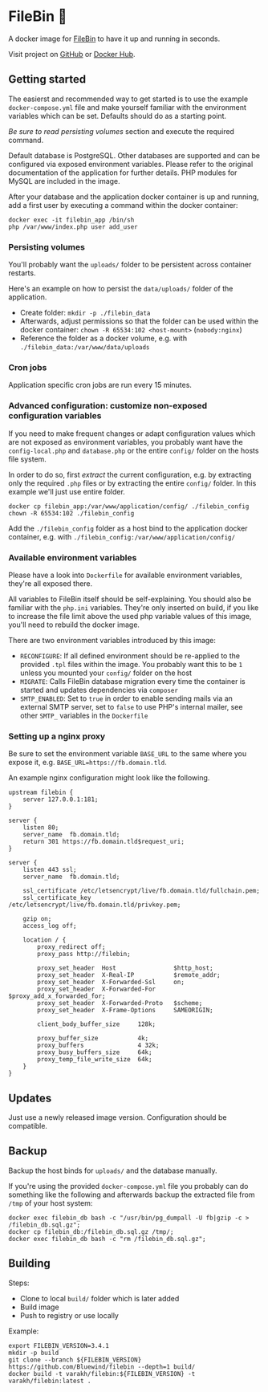 # FileBin 🐋

A docker image for [FileBin](https://github.com/Bluewind/filebin) to have it up and running in seconds.

Visit project on [GitHub](https://github.com/v4rakh/docker-filebin) or [Docker Hub](https://hub.docker.com/r/varakh/filebin).

## Getting started

The easierst and recommended way to get started is to use the example `docker-compose.yml` file and make yourself familiar with the environment variables which can be set. Defaults should do as a starting point.

_Be sure to read persisting volumes_ section and execute the required command.

Default database is PostgreSQL. Other databases are supported and can be configured via exposed environment variables. Please refer to the original documentation of the application for further details. PHP modules for MySQL are included in the image.

After your database and the application docker container is up and running, add a first user by executing a command within the docker container:

```
docker exec -it filebin_app /bin/sh
php /var/www/index.php user add_user
```

### Persisting volumes

You'll probably want the `uploads/` folder to be persistent across container restarts.

Here's an example on how to persist the `data/uploads/` folder of the application.

* Create folder: `mkdir -p ./filebin_data`
* Afterwards, adjust permissions so that the folder can be used within the docker container: `chown -R 65534:102 <host-mount>` (`nobody:nginx`)
* Reference the folder as a docker volume, e.g. with `./filebin_data:/var/www/data/uploads`

### Cron jobs

Application specific cron jobs are run every 15 minutes.

### Advanced configuration: customize non-exposed configuration variables

If you need to make frequent changes or adapt configuration values which
are not exposed as environment variables, you probably want have the `config-local.php` and `database.php` or the entire `config/` folder on the hosts file system.

In order to do so, first _extract_ the current configuration, e.g. by extracting only the required `.php` files or by extracting the entire `config/` folder. In this example we'll just use  entire folder.

```
docker cp filebin_app:/var/www/application/config/ ./filebin_config
chown -R 65534:102 ./filebin_config
```

Add the `./filebin_config` folder as a host bind to the application docker container, e.g. with `./filebin_config:/var/www/application/config/`

### Available environment variables

Please have a look into `Dockerfile` for available environment variables, they're all exposed there.

All variables to FileBin itself should be self-explaining. You should also be familiar with the `php.ini` variables. They're only inserted on build, if you like to increase the file limit above the used php variable values of this image, you'll need to rebuild the docker image.

There are two environment variables introduced by this image:

* `RECONFIGURE`: If all defined environment should be re-applied to the provided `.tpl` files within the image. You probably want this to be `1` unless you mounted your `config/` folder on the host
* `MIGRATE`: Calls FileBin database migration every time the container is started and updates dependencies via `composer`
* `SMTP_ENABLED`: Set to `true` in order to enable sending mails via an external SMTP server, set to `false` to use PHP's internal mailer, see other `SMTP_` variables in the `Dockerfile`

### Setting up a nginx proxy

Be sure to set the environment variable `BASE_URL` to the same where you expose it, e.g. `BASE_URL=https://fb.domain.tld`.

An example nginx configuration might look like the following.

```
upstream filebin {
    server 127.0.0.1:181;
}

server {
    listen 80;
    server_name  fb.domain.tld;
    return 301 https://fb.domain.tld$request_uri;
}

server {
    listen 443 ssl;
    server_name  fb.domain.tld;

    ssl_certificate /etc/letsencrypt/live/fb.domain.tld/fullchain.pem;
    ssl_certificate_key /etc/letsencrypt/live/fb.domain.tld/privkey.pem;

    gzip on;
    access_log off;

    location / {
        proxy_redirect off;
        proxy_pass http://filebin;

        proxy_set_header  Host                $http_host;
        proxy_set_header  X-Real-IP           $remote_addr;
        proxy_set_header  X-Forwarded-Ssl     on;
        proxy_set_header  X-Forwarded-For     $proxy_add_x_forwarded_for;
        proxy_set_header  X-Forwarded-Proto   $scheme;
        proxy_set_header  X-Frame-Options     SAMEORIGIN;

        client_body_buffer_size     128k;

        proxy_buffer_size           4k;
        proxy_buffers               4 32k;
        proxy_busy_buffers_size     64k;
        proxy_temp_file_write_size  64k;
    }
}
```

## Updates

Just use a newly released image version. Configuration should be compatible.

## Backup

Backup the host binds for `uploads/` and the database manually.

If you're using the provided `docker-compose.yml` file you probably can do something like the following and afterwards backup the extracted file from `/tmp` of your host system:


```
docker exec filebin_db bash -c "/usr/bin/pg_dumpall -U fb|gzip -c > /filebin_db.sql.gz";
docker cp filebin_db:/filebin_db.sql.gz /tmp/;
docker exec filebin_db bash -c "rm /filebin_db.sql.gz";
```

## Building

Steps:

* Clone to local `build/` folder which is later added
* Build image
* Push to registry or use locally

Example:

```
export FILEBIN_VERSION=3.4.1
mkdir -p build
git clone --branch ${FILEBIN_VERSION} https://github.com/Bluewind/filebin --depth=1 build/
docker build -t varakh/filebin:${FILEBIN_VERSION} -t varakh/filebin:latest .
```